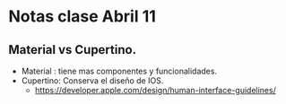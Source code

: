 # Notas clase Abril 11

## Material vs Cupertino.

* Material : tiene mas componentes y funcionalidades.
* Cupertino: Conserva el diseño de IOS.   
  *  https://developer.apple.com/design/human-interface-guidelines/
    

